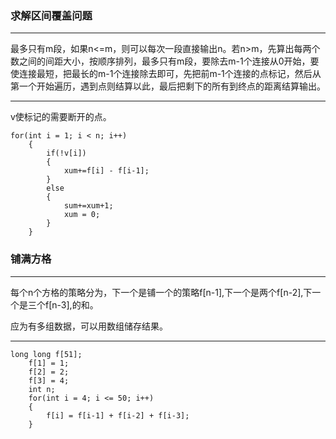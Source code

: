 ### **求解区间覆盖问题**

---

最多只有m段，如果n<=m，则可以每次一段直接输出n。若n>m，先算出每两个数之间的间距大小，按顺序排列，最多只有m段，要除去m-1个连接从0开始，要使连接最短，把最长的m-1个连接除去即可，先把前m-1个连接的点标记，然后从第一个开始遍历，遇到点则结算以此，最后把剩下的所有到终点的距离结算输出。

---

v使标记的需要断开的点。

```
for(int i = 1; i < n; i++)
    {
        if(!v[i])
        {
            xum+=f[i] - f[i-1];
        }
        else 
        {
            sum+=xum+1;
            xum = 0;
        }
    }
```

### 铺满方格

---

每个n个方格的策略分为，下一个是铺一个的策略f[n-1],下一个是两个f[n-2],下一个是三个f[n-3],的和。

应为有多组数据，可以用数组储存结果。

---

```
long long f[51];
    f[1] = 1;
    f[2] = 2;
    f[3] = 4;
    int n;
    for(int i = 4; i <= 50; i++)
    {
        f[i] = f[i-1] + f[i-2] + f[i-3];
    }
```

